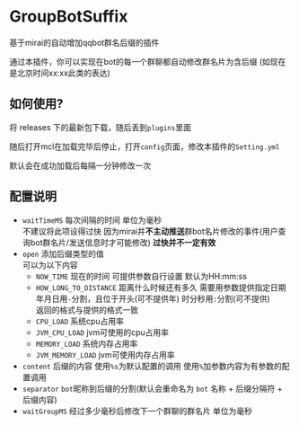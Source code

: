 # GroupBotSuffix
基于mirai的自动增加qqbot群名后缀的插件

通过本插件，你可以实现在bot的每一个群聊都自动修改群名片为含后缀 (如现在是北京时间xx:xx此类的表达)


## 如何使用?

将 releases 下的最新包下载，随后丢到`plugins`里面

随后打开mcl在加载完毕后停止，打开`config`页面，修改本插件的`Setting.yml`

默认会在成功加载后每隔一分钟修改一次

## 配置说明

- `waitTimeMS`
  每次间隔的时间 单位为毫秒<br>
  不建议将此项设得过快 因为mirai并**不主动推送**群bot名片修改的事件(用户查询bot群名片/发送信息时才可能修改) **过快并不一定有效**
- `open`
  添加后缀类型的值<br>
  可以为以下内容
   - `NOW_TIME` 现在的时间 可提供参数自行设置 默认为HH:mm:ss
   - `HOW_LONG_TO_DISTANCE` 距离什么时候还有多久 需要用参数提供指定日期<br>年月日用`-`分割，且位于开头(可不提供年) 时分秒用`:`分割(可不提供)<br> 返回的格式与提供的格式一致
   - `CPU_LOAD` 系统cpu占用率
   - `JVM_CPU_LOAD` jvm可使用的cpu占用率
   - `MEMORY_LOAD` 系统内存占用率
   - `JVM_MEMORY_LOAD` jvm可使用内存占用率
- `content` 
  后缀的内容
  使用`%s`为默认配置的调用
  使用`%`加参数内容为有参数的配置调用
- `separator`
  `bot`昵称到后缀的分割(默认会重命名为 `bot` 名称 + 后缀分隔符 + 后缀内容)
- `waitGroupMS` 
  经过多少毫秒后修改下一个群聊的群名片 单位为毫秒
   
